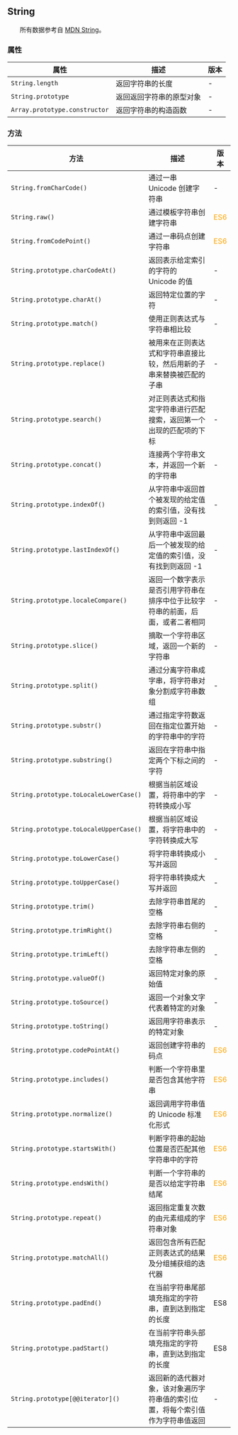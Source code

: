 ## String

&emsp;&emsp;所有数据参考自 [MDN String](https://developer.mozilla.org/zh-CN/docs/Web/JavaScript/Reference/Global_Objects/String)。

### 属性

|属性|描述|版本|
|-|-|-|
|`String.length`|返回字符串的长度|-|
|`String.prototype`|返回返回字符串的原型对象|-|
|`Array.prototype.constructor`|返回字符串的构造函数|-|

### 方法

|方法|描述|版本|
|-|-|-|
|`String.fromCharCode()`|通过一串 Unicode 创建字符串|-|
|`String.raw()`|通过模板字符串创建字符串|<font color="orange">ES6</font>|
|`String.fromCodePoint()`|通过一串码点创建字符串|<font color="orange">ES6</font>|
|`String.prototype.charCodeAt()`|返回表示给定索引的字符的 Unicode 的值|-|
|`String.prototype.charAt()`|返回特定位置的字符|-|
|`String.prototype.match()`|使用正则表达式与字符串相比较|-|
|`String.prototype.replace()`|被用来在正则表达式和字符串直接比较，然后用新的子串来替换被匹配的子串|-|
|`String.prototype.search()`|对正则表达式和指定字符串进行匹配搜索，返回第一个出现的匹配项的下标|-|
|`String.prototype.concat()`|连接两个字符串文本，并返回一个新的字符串|-|
|`String.prototype.indexOf()`|从字符串中返回首个被发现的给定值的索引值，没有找到则返回 -1|-|
|`String.prototype.lastIndexOf()`|从字符串中返回最后一个被发现的给定值的索引值，没有找到则返回 -1|-|
|`String.prototype.localeCompare()`|返回一个数字表示是否引用字符串在排序中位于比较字符串的前面，后面，或者二者相同|-|
|`String.prototype.slice()`|摘取一个字符串区域，返回一个新的字符串|-|
|`String.prototype.split()`|通过分离字符串成字串，将字符串对象分割成字符串数组|-|
|`String.prototype.substr()`|通过指定字符数返回在指定位置开始的字符串中的字符|-|
|`String.prototype.substring()`|返回在字符串中指定两个下标之间的字符|-|
|`String.prototype.toLocaleLowerCase()`|根据当前区域设置，将符串中的字符转换成小写|-|
|`String.prototype.toLocaleUpperCase()`|根据当前区域设置，将字符串中的字符转换成大写|-|
|`String.prototype.toLowerCase()`|将字符串转换成小写并返回|-|
|`String.prototype.toUpperCase()`|将字符串转换成大写并返回|-|
|`String.prototype.trim()`|去除字符串首尾的空格|-|
|`String.prototype.trimRight()`|去除字符串右侧的空格|-|
|`String.prototype.trimLeft()`|去除字符串左侧的空格|-|
|`String.prototype.valueOf()`|返回特定对象的原始值|-|
|`String.prototype.toSource()`|返回一个对象文字代表着特定的对象|-|
|`String.prototype.toString()`|返回用字符串表示的特定对象|-|
|`String.prototype.codePointAt()`|返回创建字符串的码点|<font color="orange">ES6</font>|
|`String.prototype.includes()`|判断一个字符串里是否包含其他字符串|<font color="orange">ES6</font>|
|`String.prototype.normalize()`|返回调用字符串值的 Unicode 标准化形式|<font color="orange">ES6</font>|
|`String.prototype.startsWith()`|判断字符串的起始位置是否匹配其他字符串中的字符|<font color="orange">ES6</font>|
|`String.prototype.endsWith()`|判断一个字符串的是否以给定字符串结尾|<font color="orange">ES6</font>|
|`String.prototype.repeat()`|返回指定重复次数的由元素组成的字符串对象|<font color="orange">ES6</font>|
|`String.prototype.matchAll()`|返回包含所有匹配正则表达式的结果及分组捕获组的迭代器|<font color="orange">ES6</font>|
|`String.prototype.padEnd()`|在当前字符串尾部填充指定的字符串，直到达到指定的长度|ES8|
|`String.prototype.padStart()`|在当前字符串头部填充指定的字符串，直到达到指定的长度|ES8|
|`String.prototype[@@iterator]()`|返回新的迭代器对象，该对象遍历字符串值的索引位置，将每个索引值作为字符串值返回|-|




